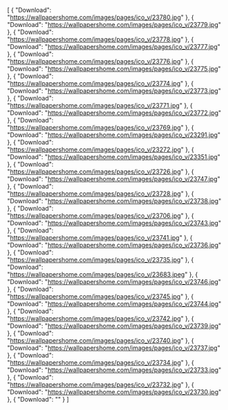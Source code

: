 [
  {
    "Download": "https://wallpapershome.com/images/pages/ico_v/23780.jpg"
  },
  {
    "Download": "https://wallpapershome.com/images/pages/ico_v/23779.jpg"
  },
  {
    "Download": "https://wallpapershome.com/images/pages/ico_v/23778.jpg"
  },
  {
    "Download": "https://wallpapershome.com/images/pages/ico_v/23777.jpg"
  },
  {
    "Download": "https://wallpapershome.com/images/pages/ico_v/23776.jpg"
  },
  {
    "Download": "https://wallpapershome.com/images/pages/ico_v/23775.jpg"
  },
  {
    "Download": "https://wallpapershome.com/images/pages/ico_v/23774.jpg"
  },
  {
    "Download": "https://wallpapershome.com/images/pages/ico_v/23773.jpg"
  },
  {
    "Download": "https://wallpapershome.com/images/pages/ico_v/23771.jpg"
  },
  {
    "Download": "https://wallpapershome.com/images/pages/ico_v/23772.jpg"
  },
  {
    "Download": "https://wallpapershome.com/images/pages/ico_v/23769.jpg"
  },
  {
    "Download": "https://wallpapershome.com/images/pages/ico_v/23291.jpg"
  },
  {
    "Download": "https://wallpapershome.com/images/pages/ico_v/23272.jpg"
  },
  {
    "Download": "https://wallpapershome.com/images/pages/ico_v/23351.jpg"
  },
  {
    "Download": "https://wallpapershome.com/images/pages/ico_v/23726.jpg"
  },
  {
    "Download": "https://wallpapershome.com/images/pages/ico_v/23747.jpg"
  },
  {
    "Download": "https://wallpapershome.com/images/pages/ico_v/23728.jpg"
  },
  {
    "Download": "https://wallpapershome.com/images/pages/ico_v/23738.jpg"
  },
  {
    "Download": "https://wallpapershome.com/images/pages/ico_v/23706.jpg"
  },
  {
    "Download": "https://wallpapershome.com/images/pages/ico_v/23743.jpg"
  },
  {
    "Download": "https://wallpapershome.com/images/pages/ico_v/23741.jpg"
  },
  {
    "Download": "https://wallpapershome.com/images/pages/ico_v/23736.jpg"
  },
  {
    "Download": "https://wallpapershome.com/images/pages/ico_v/23735.jpg"
  },
  {
    "Download": "https://wallpapershome.com/images/pages/ico_v/23683.jpeg"
  },
  {
    "Download": "https://wallpapershome.com/images/pages/ico_v/23746.jpg"
  },
  {
    "Download": "https://wallpapershome.com/images/pages/ico_v/23745.jpg"
  },
  {
    "Download": "https://wallpapershome.com/images/pages/ico_v/23744.jpg"
  },
  {
    "Download": "https://wallpapershome.com/images/pages/ico_v/23742.jpg"
  },
  {
    "Download": "https://wallpapershome.com/images/pages/ico_v/23739.jpg"
  },
  {
    "Download": "https://wallpapershome.com/images/pages/ico_v/23740.jpg"
  },
  {
    "Download": "https://wallpapershome.com/images/pages/ico_v/23737.jpg"
  },
  {
    "Download": "https://wallpapershome.com/images/pages/ico_v/23734.jpg"
  },
  {
    "Download": "https://wallpapershome.com/images/pages/ico_v/23733.jpg"
  },
  {
    "Download": "https://wallpapershome.com/images/pages/ico_v/23732.jpg"
  },
  {
    "Download": "https://wallpapershome.com/images/pages/ico_v/23730.jpg"
  },
  {
    "Download": ""
  }
]
